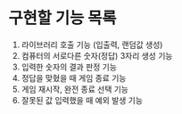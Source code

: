# 구현할 기능 목록

1. 라이브러리 호출 기능 (입출력, 랜덤값 생성)
2. 컴퓨터의 서로다른 숫자(정답) 3자리 생성 기능
3. 입력한 숫자의 결과 판정 기능
4. 정답을 맞혔을 때 게임 종료 기능
5. 게임 재시작, 완전 종료 선택 기능
6. 잘못된 값 입력했을 때 예외 발생 기능
